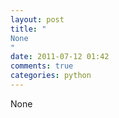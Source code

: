 ```yaml
---
layout: post
title: "
None
"
date: 2011-07-12 01:42
comments: true
categories: python
---
```


None

